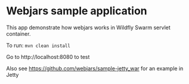 # Webjars sample application

This app demonstrate how webjars works in Wildfly Swarm servlet container.

To run: `mvn clean install`

Go to http://localhost:8080 to test

Also see https://github.com/webjars/sample-jetty_war for an example in Jetty
